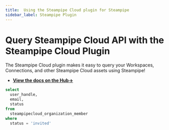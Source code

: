 ```yaml
---
title:  Using the Steampipe Cloud plugin for Steampipe
sidebar_label: Steampipe Plugin
---
```



#  Query Steampipe Cloud API with the Steampipe Cloud Plugin
The Steampipe Cloud plugin makes it easy to query your Workspaces, Connections, and other Steampipe Cloud assets using Steampipe!
- **[View the docs on the Hub→](https://hub.steampipe.io/plugins/turbot/steampipecloud)**



```sql
select
  user_handle,
  email,
  status
from
  steampipecloud_organization_member
where
  status = 'invited'
```